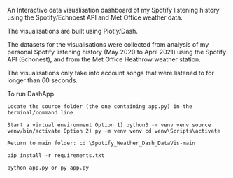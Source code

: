 An Interactive data visualisation dashboard of my Spotify listening history using the Spotify/Echnoest API and Met Office weather data.

The visualisations are built using Plotly/Dash.

The datasets for the visualisations were collected from analysis of my personal Spotify listening history (May 2020 to April 2021) using the Spotify API (Echonest), and from the Met Office Heathrow weather station.

The visualisations only take into account songs that were listened to for longer than 60 seconds.

To run DashApp

    Locate the source folder (the one containing app.py) in the terminal/command line

    Start a virtual environment Option 1) python3 -m venv venv source venv/bin/activate Option 2) py -m venv venv cd venv\Scripts\activate

    Return to main folder: cd \Spotify_Weather_Dash_DataVis-main

    pip install -r requirements.txt

    python app.py or py app.py

